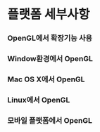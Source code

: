 # 플랫폼 세부사항



### OpenGL에서 확장기능 사용



### Window환경에서 OpenGL



### Mac OS X에서 OpenGL



### Linux에서 OpenGL



### 모바일 플랫폼에서 OpenGL

